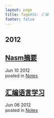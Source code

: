 ```yaml
---
layout: page
title: Tag&#58; 汇编
footer: false
---
```


<div id="blog-archives" class="category">
<h2>2012</h2>

<article>
<h1><a href="/blog/2012/06/10/nasmzhai-yao/index.html">Nasm摘要</a></h1>
<time datetime="2012-06-10T00:00:00-06:00" pubdate><span class='month'>Jun</span> <span class='day'>10</span> <span class='year'>2012</span></time>
<footer>
<span class="categories">posted in 
<a href='/blog/categories/notes/'>Notes</a></span>
</footer>
</article>

<article>
<h1><a href="/blog/2012/06/06/assemble_language_learn/index.html">汇编语言学习</a></h1>
<time datetime="2012-06-06T00:00:00-06:00" pubdate><span class='month'>Jun</span> <span class='day'>06</span> <span class='year'>2012</span></time>
<footer>
<span class="categories">posted in 
<a href='/blog/categories/notes/'>Notes</a></span>
</footer>
</article>
</div>

